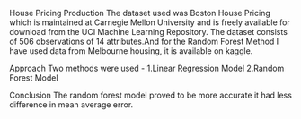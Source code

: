 House Pricing Production
The dataset used was Boston House Pricing which is maintained at Carnegie Mellon University and is freely available for download from the UCI Machine Learning Repository. The dataset consists of 506 observations of 14 attributes.And for the Random Forest Method I have used data from Melbourne housing, it is available on kaggle.

Approach
Two methods were used -
1.Linear Regression Model
2.Random Forest Model

Conclusion
The random forest model proved to be more accurate it had less difference in mean average error.
